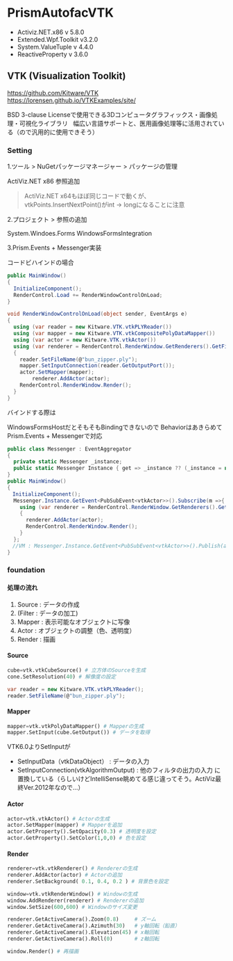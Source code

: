 # PrismAutofacVTK

- Activiz.NET.x86 v 5.8.0
- Extended.Wpf.Toolkit v3.2.0
- System.ValueTuple v 4.4.0
- ReactiveProperty v 3.6.0

## VTK (Visualization Toolkit)

https://github.com/Kitware/VTK  
https://lorensen.github.io/VTKExamples/site/

BSD 3-clause Licenseで使用できる3Dコンピュータグラフィックス・画像処理・可視化ライブラリ  
幅広い言語サポートと、医用画像処理等に活用されている（ので汎用的に使用できそう）

### Setting

1.ツール > NuGetパッケージマネージャー > パッケージの管理

ActiViz.NET x86 参照追加

> ActiViz.NET x64もほぼ同じコードで動くが、vtkPoints.InsertNextPoint()がint -> longになることに注意

2.プロジェクト > 参照の追加

System.Windoes.Forms
WindowsFormsIntegration

3.Prism.Events + Messenger実装

コードビハインドの場合

```C#
public MainWindow()
{
  InitializeComponent();
  RenderControl.Load += RenderWindowControlOnLoad;
}

void RenderWindowControlOnLoad(object sender, EventArgs e)
{
  using (var reader = new Kitware.VTK.vtkPLYReader())
  using (var mapper = new Kitware.VTK.vtkCompositePolyDataMapper())
  using (var actor = new Kitware.VTK.vtkActor())
  using (var renderer = RenderControl.RenderWindow.GetRenderers().GetFirstRenderer())
  {
    reader.SetFileName(@"bun_zipper.ply");
    mapper.SetInputConnection(reader.GetOutputPort());
    actor.SetMapper(mapper);
		renderer.AddActor(actor);
    RenderControl.RenderWindow.Render();
  }
}
```

バインドする際は

WindowsFormsHostだとそもそもBindingできないので
BehaviorはあきらめてPrism.Events + Messengerで対応

```C#
public class Messenger : EventAggregator
{
  private static Messenger _instance;
  public static Messenger Instance { get => _instance ?? (_instance = new Messenger()); }
}
public MainWindow()
{
　InitializeComponent();
  Messenger.Instance.GetEvent<PubSubEvent<vtkActor>>().Subscribe(m =>{
    using (var renderer = RenderControl.RenderWindow.GetRenderers().GetFirstRenderer())
    {
      renderer.AddActor(actor);
      RenderControl.RenderWindow.Render();
    }
  };
　//VM : Messenger.Instance.GetEvent<PubSubEvent<vtkActor>>().Publish(actor);
}
```

### foundation

#### 処理の流れ

1. Source : データの作成
1. (Filter : データの加工) 
1. Mapper : 表示可能なオブジェクトに写像
1. Actor : オブジェクトの調整（色、透明度）
1. Render : 描画

#### Source

```Python
cube=vtk.vtkCubeSource() # 立方体のSourceを生成
cone.SetResolution(40) # 解像度の設定
```

```C#
var reader = new Kitware.VTK.vtkPLYReader();
reader.SetFileName(@"bun_zipper.ply");
```

#### Mapper

```Python
mapper=vtk.vtkPolyDataMapper() # Mapperの生成
mapper.SetInput(cube.GetOutput()) # データを取得
```

VTK6.0よりSetInputが  
- SetInputData（vtkDataObject） : データの入力
- SetInputConnection(vtkAlgorithmOutput) : 他のフィルタの出力の入力
に置換している（らしいけどIntelliSense眺めてる感じ違ってそう。ActiViz最終Ver.2012年なので...）

#### Actor

```Python
actor=vtk.vtkActor() # Actorの生成
actor.SetMapper(mapper) # Mapperを追加
actor.GetProperty().SetOpacity(0.3) # 透明度を設定
actor.GetProperty().SetColor(1,0,0) # 色を設定
```

#### Render

```Python
renderer=vtk.vtkRenderer() # Rendererの生成
renderer.AddActor(actor) # Actorの追加
renderer.SetBackground( 0.1, 0.4, 0.2 ) # 背景色を設定

window=vtk.vtkRenderWindow() # Windowの生成
window.AddRenderer(renderer) # Rendererの追加
window.SetSize(600,600) # Windowのサイズ変更

renderer.GetActiveCamera().Zoom(0.8)     # ズーム
renderer.GetActiveCamera().Azimuth(30)   # y軸回転（鉛直）
renderer.GetActiveCamera().Elevation(45) # x軸回転
renderer.GetActiveCamera().Roll(0)       # z軸回転

window.Render() # 再描画
```

